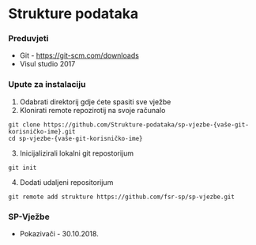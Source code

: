 # Strukture podataka #

### Preduvjeti ###
- Git - https://git-scm.com/downloads
- Visul studio 2017

### Upute za instalaciju ###

1. Odabrati direktorij gdje ćete spasiti sve vježbe
2. Klonirati remote repozirotij na svoje računalo
```
git clone https://github.com/Strukture-podataka/sp-vjezbe-{vaše-git-korisničko-ime}.git
cd sp-vjezbe-{vaše-git-korisničko-ime}
```
3. Inicijalizirali lokalni git repostorijum
```
git init
```
4. Dodati udaljeni repositorijum
```
git remote add strukture https://github.com/fsr-sp/sp-vjezbe.git
```


### SP-Vježbe ###

* Pokazivači - 30.10.2018.

